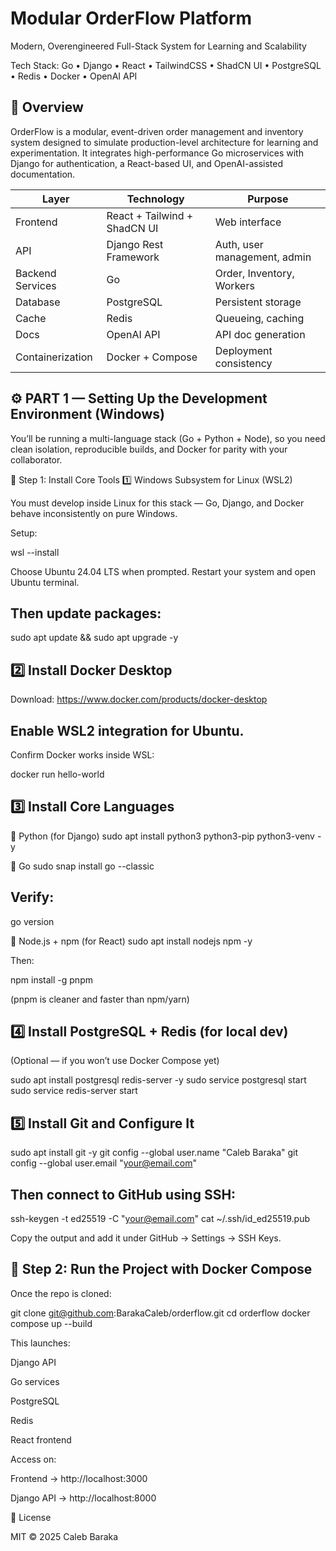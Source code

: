 # Modular OrderFlow Platform
Modern, Overengineered Full-Stack System for Learning and Scalability

Tech Stack: Go • Django • React • TailwindCSS • ShadCN UI • PostgreSQL • Redis • Docker • OpenAI API

## 📖 Overview

OrderFlow is a modular, event-driven order management and inventory system designed to simulate production-level architecture for learning and experimentation.
It integrates high-performance Go microservices with Django for authentication, a React-based UI, and OpenAI-assisted documentation.


| Layer            | Technology                   | Purpose                      |
| ---------------- | ---------------------------- | ---------------------------- |
| Frontend         | React + Tailwind + ShadCN UI | Web interface                |
| API              | Django Rest Framework        | Auth, user management, admin |
| Backend Services | Go                           | Order, Inventory, Workers    |
| Database         | PostgreSQL                   | Persistent storage           |
| Cache            | Redis                        | Queueing, caching            |
| Docs             | OpenAI API                   | API doc generation           |
| Containerization | Docker + Compose             | Deployment consistency       |



## ⚙️ PART 1 — Setting Up the Development Environment (Windows)

You’ll be running a multi-language stack (Go + Python + Node), so you need clean isolation, reproducible builds, and Docker for parity with your collaborator.

🧰 Step 1: Install Core Tools
1️⃣ Windows Subsystem for Linux (WSL2)

You must develop inside Linux for this stack — Go, Django, and Docker behave inconsistently on pure Windows.

Setup:

wsl --install


Choose Ubuntu 24.04 LTS when prompted.
Restart your system and open Ubuntu terminal.

## Then update packages:

sudo apt update && sudo apt upgrade -y

## 2️⃣ Install Docker Desktop

Download: https://www.docker.com/products/docker-desktop

## Enable WSL2 integration for Ubuntu.

Confirm Docker works inside WSL:

docker run hello-world

## 3️⃣ Install Core Languages
🐍 Python (for Django)
sudo apt install python3 python3-pip python3-venv -y

🦫 Go
sudo snap install go --classic


## Verify:

go version

🧱 Node.js + npm (for React)
sudo apt install nodejs npm -y


Then:

npm install -g pnpm


(pnpm is cleaner and faster than npm/yarn)

## 4️⃣ Install PostgreSQL + Redis (for local dev)

(Optional — if you won’t use Docker Compose yet)

sudo apt install postgresql redis-server -y
sudo service postgresql start
sudo service redis-server start

## 5️⃣ Install Git and Configure It
sudo apt install git -y
git config --global user.name "Caleb Baraka"
git config --global user.email "your@email.com"


## Then connect to GitHub using SSH:

ssh-keygen -t ed25519 -C "your@email.com"
cat ~/.ssh/id_ed25519.pub


Copy the output and add it under GitHub → Settings → SSH Keys.

## 🐳 Step 2: Run the Project with Docker Compose

Once the repo is cloned:

git clone git@github.com:BarakaCaleb/orderflow.git
cd orderflow
docker compose up --build


This launches:

Django API

Go services

PostgreSQL

Redis

React frontend

Access on:

Frontend → http://localhost:3000

Django API → http://localhost:8000


📜 License

MIT © 2025 Caleb Baraka